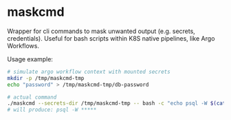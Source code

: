 # maskcmd

Wrapper for cli commands to mask unwanted output (e.g. secrets, credentials).
Useful for bash scripts within K8S native pipelines, like Argo Workflows.

Usage example:

```bash
# simulate argo workflow context with mounted secrets
mkdir -p /tmp/maskcmd-tmp
echo "password" > /tmp/maskcmd-tmp/db-password

# actual command
./maskcmd --secrets-dir /tmp/maskcmd-tmp -- bash -c "echo psql -W $(cat /tmp/maskcmd-tmp/db-password)"
# will produce: psql -W *****
```
